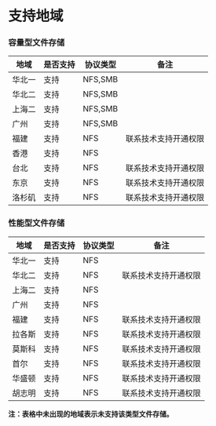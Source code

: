 # 支持地域

### 容量型文件存储

|地域	 |是否支持	 |协议类型	 | 备注 |
|------------ |------------ |------------|-------------|
|华北一	 |支持	 |NFS,SMB	 | |
|华北二	 |支持	 |NFS,SMB	 | |
|上海二	 |支持	 |NFS,SMB	 | |
|广州	 |支持	 |NFS,SMB	 | |
|福建	 |支持	 |NFS	 | 联系技术支持开通权限 |
|香港	 |支持	 |NFS	 | |
|台北	 |支持	 |NFS	 | 联系技术支持开通权限 |
|东京	 |支持	 |NFS	 | 联系技术支持开通权限 |
|洛杉矶	 |支持	 |NFS	 | 联系技术支持开通权限 |

### 性能型文件存储

|地域	  |是否支持	 |协议类型 | 备注 |
|------------ |------------|------------|---------|
|华北一	|支持	 |NFS | |
|华北二	|支持	 |NFS | 联系技术支持开通权限 |
|上海二	|支持	 |NFS | |
|广州	|支持	 |NFS | |
|福建	|支持	 |NFS | 联系技术支持开通权限 |
|拉各斯	|支持	 |NFS | 联系技术支持开通权限 |
|莫斯科	|支持	 |NFS | 联系技术支持开通权限 |
|首尔	|支持	 |NFS | 联系技术支持开通权限 |
|华盛顿	|支持	 |NFS | 联系技术支持开通权限 |
|胡志明	|支持	 |NFS | 联系技术支持开通权限 |

**注：表格中未出现的地域表示未支持该类型文件存储。**

